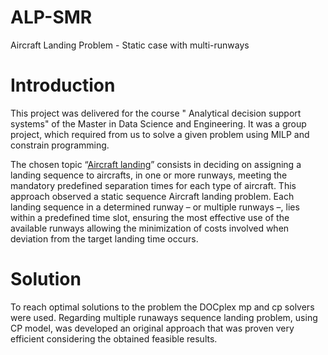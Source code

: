 # ALP-SMR
Aircraft Landing Problem - Static case with multi-runways

# Introduction 
This project was delivered for the course " Analytical decision support systems" of the Master in Data Science and Engineering.
It was a group project, which required from us to solve a given problem using MILP and constrain programming.

The chosen topic “[Aircraft landing](http://people.brunel.ac.uk/~mastjjb/jeb/orlib/airlandinfo.html)” consists in deciding on assigning a landing sequence to aircrafts, in one or more runways, meeting the mandatory predefined separation times for each type of aircraft. This approach observed a static sequence Aircraft landing problem.
Each landing sequence in a determined runway – or multiple runways –, lies within a predefined time slot, ensuring the most effective use of the available runways allowing the minimization of costs involved when deviation from the target landing time occurs.

# Solution
To reach optimal solutions to the problem the DOCplex mp and cp solvers were used. Regarding multiple runaways sequence landing problem, using CP model, was developed an original approach that was proven very efficient considering the obtained feasible results.
